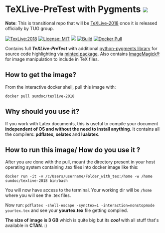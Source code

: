 # TeXLive-PreTest with Pygments ![](http://www.textfiles.com/underconstruction/HeHeartlandPark2601underconstructionbar9.gif)

**Note**: This is transitional repo that will be [TeXLive-2018](https://www.tug.org/texlive/pretest.html) once it is released officially by TUG group.

[![TexLive:2018](https://img.shields.io/badge/TeX%20Live-2018-blue.svg)](https://www.tug.org/texlive/pretest.html)
[![License: MIT](https://img.shields.io/github/license/sumandoc/texlive-2018.svg)](https://github.com/sumandoc/TeXLive-2018/blob/master/LICENSE)
[![](https://images.microbadger.com/badges/image/sumdoc/texlive-2018.svg)](https://microbadger.com/images/sumdoc/texlive-2018 "Get your own image badge on microbadger.com")
[![Build](https://img.shields.io/docker/automated/sumdoc/texlive-2018.svg)](https://hub.docker.com/r/sumdoc/texlive-2018/)
[![Docker Pull](https://img.shields.io/docker/pulls/sumdoc/texlive-2018.svg)](https://hub.docker.com/r/sumdoc/texlive-2018/)



Contains full ***TeXLive-PreTest*** with additional [python-pygments library](http://pygments.org/) for source code highlighting via [minted package](https://www.ctan.org/pkg/minted). Also contains [ImageMagick®](https://www.imagemagick.org/script/index.php) for image manipulation to include in TeX files.


## How to get the image?

From the interactive docker shell, pull this image with:

`docker pull sumdoc/texlive-2018`

## Why should you use it?

If you work with Latex documents, this is useful to compile your document **independent of OS and without the need to install anything**.  It contains all the compilers: **pdflatex**, **xelatex** and **lualatex**.

## How to run this image/ How do you use it ?

After you are done with the pull, mount the directory present in your host operating system containing .tex files 
into docker image like this:

`docker run -it -v /c/Users/username/Folder_with_tex:/home -w /home sumdoc/texlive-2018 bin/bash`


You will now have access to the terminal. Your working dir will be `/home` where you will see the .tex files.

Now run:
`pdflatex -shell-escape -synctex=1 -interaction=nonstopmode yourtex.tex` and see your **yourtex.tex** file getting compiled.

**The size of image is 3 GB** which is quite big but
its ***cool*** with all stuff that's available in **CTAN**. :)
